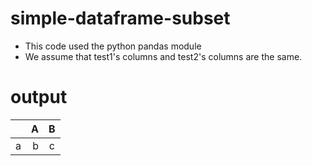 # simple-dataframe-subset
- This code used the python pandas module
- We assume that test1's columns and test2's columns are the same.

# output
|  | A | B | 
|:-------|-------:|:------:|
|   a    |   b    |   c    |
